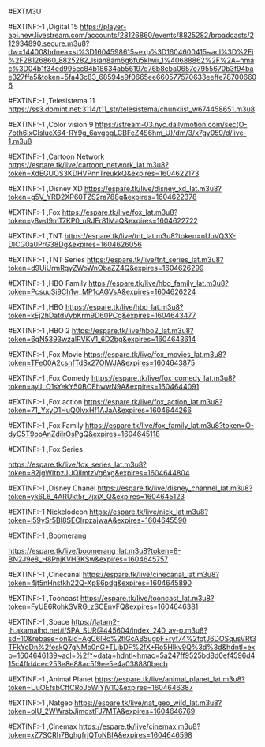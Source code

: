 #EXTM3U

#EXTINF:-1 ,Digital 15
https://player-api.new.livestream.com/accounts/28126860/events/8825282/broadcasts/212934890.secure.m3u8?dw=14400&hdnea=st%3D1604598615~exp%3D1604600415~acl%3D%2Fi%2F28126860_8825282_lsian8am6g6fu5klwii_1%40688862%2F%2A~hmac%3D04b1f34ed995ec84b18634ab56197d76b8cba0657c7955670b3f94bae327ffa5&token=5fa43c83_68594e9f0665ee660577570633eeffe787006606

#EXTINF:-1 ,Telesistema 11
https://ss3.domint.net:3114/t11_str/telesistema/chunklist_w674458651.m3u8

#EXTINF:-1 ,Color vision 9
https://stream-03.nyc.dailymotion.com/sec(O-7bth6lxCIslucX64-RY9g_6avgpgLCBFeZ4S6hm_U)/dm/3/x7gy059/d/live-1.m3u8

#EXTINF:-1 ,Cartoon Network
https://espare.tk/live/cartoon_network_lat.m3u8?token=XdEGUOS3KDHVPnnTreukkQ&expires=1604622173

#EXTINF:-1 ,Disney XD
https://espare.tk/live/disney_xd_lat.m3u8?token=g5V_YRD2XP60TZS2ra788g&expires=1604622378


#EXTINF:-1 ,Fox
https://espare.tk/live/fox_lat.m3u8?token=y8wd9mT7KP0_uRJEr81MaQ&expires=1604622722

#EXTINF:-1 ,TNT
https://espare.tk/live/tnt_lat.m3u8?token=nUuVQ3X-DICG0a0PrG38Dg&expires=1604626056


#EXTINF:-1 ,TNT Series
https://espare.tk/live/tnt_series_lat.m3u8?token=d9UiUrmRgyZWoWnObaZZ4Q&expires=1604626299


#EXTINF:-1 ,HBO Family
https://espare.tk/live/hbo_family_lat.m3u8?token=PcsuuSi9Ch1w_MP1cAGVsA&expires=1604626224

#EXTINF:-1 ,HBO
https://espare.tk/live/hbo_lat.m3u8?token=kEj2hDatdVybKrm9D60PCg&expires=1604643477


#EXTINF:-1 ,HBO 2
https://espare.tk/live/hbo2_lat.m3u8?token=6gN5393wzalRVKV1_6D2bg&expires=1604643614


#EXTINF:-1 ,Fox Movie
https://espare.tk/live/fox_movies_lat.m3u8?token=TFe00A2csnfTdSx27OlWJA&expires=1604643875

#EXTINF:-1 ,Fox Comedy
https://espare.tk/live/fox_comedy_lat.m3u8?token=ayJLO1sYekY50BOEhwwN9A&expires=1604644091

#EXTINF:-1 ,Fox action
https://espare.tk/live/fox_action_lat.m3u8?token=71_YxyD1HuQ0lvxHf1AJaA&expires=1604644266

#EXTINF:-1 ,Fox Family
https://espare.tk/live/fox_family_lat.m3u8?token=O-dyC5T9ooAnZdilrOsPgQ&expires=1604645118

#EXTINF:-1 ,Fox Series

https://espare.tk/live/fox_series_lat.m3u8?token=82jgWltpzJUQiImtzVg6xg&expires=1604644804

#EXTINF:-1 ,Disney Chanel
https://espare.tk/live/disney_channel_lat.m3u8?token=yk6L6_4ARUkt5r_7jxiX_Q&expires=1604645123

#EXTINF:-1 Nickelodeon
https://espare.tk/live/nick_lat.m3u8?token=i59ySr5BI8SECIrpzajwaA&expires=1604645590

#EXTINF:-1 ,Boomerang

https://espare.tk/live/boomerang_lat.m3u8?token=8-BN2J9e8_H8PnjKVH3KSw&expires=1604645757

#EXTINF:-1 ,Cinecanal
https://espare.tk/live/cinecanal_lat.m3u8?token=4jt5nHnstkh22Q-Xp86pdg&expires=1604645890

#EXTINF:-1 ,Tooncast
https://espare.tk/live/tooncast_lat.m3u8?token=FyUE6RohkSVRG_zSCEnvFQ&expires=1604646381

#EXTINF:-1 ,Space
https://latam2-lh.akamaihd.net/i/SPA_SUR@445604/index_240_av-p.m3u8?sd=10&rebase=on&id=AgC6lRc%2flGcAB5ugpF+ryf74%2fqtJ6DOSqusVRt3TFkYoDn%2feskQ7gNMo0nG+TLjbDF%2fX+Ro5Hlkv9Q%3d%3d&hdntl=exp=1604646139~acl=%2f*~data=hdntl~hmac=5a247ff9525bd8d0ef4596d415c4ffd4cec253e8e88ac5f9ee5e4a038880becb

#EXTINF:-1 ,Animal Planet
https://espare.tk/live/animal_planet_lat.m3u8?token=UuOEfsbCffCRoJ5WlYjV1Q&expires=1604646387

#EXTINF:-1 ,Natgeo
https://espare.tk/live/nat_geo_wild_lat.m3u8?token=olU_2WWrsbJjmdstFJ7MTA&expires=1604646769

#EXTINF:-1 ,Cinemax
https://espare.tk/live/cinemax.m3u8?token=xZ7SCRh7BghgfrjQToNBIA&expires=1604646598





